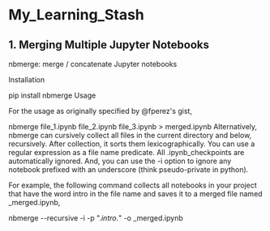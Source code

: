 # My_Learning_Stash

## 1. Merging Multiple Jupyter Notebooks 

nbmerge: merge / concatenate Jupyter notebooks

Installation

pip install nbmerge
Usage

For the usage as originally specified by @fperez's gist,

nbmerge file_1.ipynb file_2.ipynb file_3.ipynb > merged.ipynb
Alternatively, nbmerge can cursively collect all files in the current directory and below, recursively. After collection, it sorts them lexicographically. You can use a regular expression as a file name predicate. All .ipynb_checkpoints are automatically ignored. And, you can use the -i option to ignore any notebook prefixed with an underscore (think pseudo-private in python).

For example, the following command collects all notebooks in your project that have the word intro in the file name and saves it to a merged file named _merged.ipynb,

nbmerge --recursive -i -p ".*intro.*" -o _merged.ipynb
